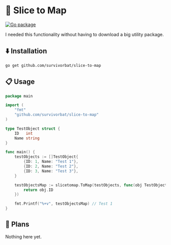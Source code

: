 # 📍 Slice to Map

[![Go package](https://github.com/survivorbat/slice-to-map/actions/workflows/test.yaml/badge.svg)](https://github.com/survivorbat/gorm-deep-filtering/actions/workflows/test.yaml)

I needed this functionality without having to download a big utility package.

## ⬇️ Installation

`go get github.com/survivorbat/slice-to-map`

## 📋 Usage

```go
package main

import (
	"fmt"
	"github.com/survivorbat/slice-to-map"
)

type TestObject struct {
	ID   int
	Name string
}

func main() {
	testObjects := []TestObject{
		{ID: 1, Name: "Test 1"},
		{ID: 2, Name: "Test 2"},
		{ID: 3, Name: "Test 3"},
	}

	testObjectsMap := slicetomap.ToMap(testObjects, func(obj TestObject) int {
		return obj.ID
	})

	fmt.Printf("%+v", testObjectsMap) // Test 1
}

```

## 🔭 Plans

Nothing here yet.
